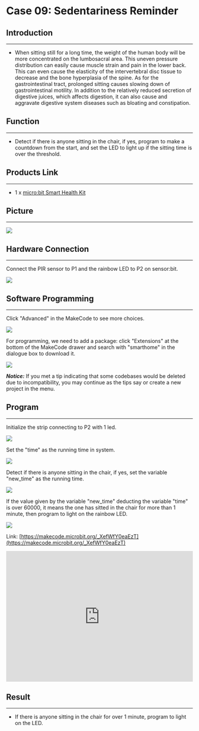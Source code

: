 # Case 09: Sedentariness Reminder

##   Introduction
---

- When sitting still for a long time, the weight of the human body will be more concentrated on the lumbosacral area. This uneven pressure distribution can easily cause muscle strain and pain in the lower back. This can even cause the elasticity of the intervertebral disc tissue to decrease and the bone hyperplasia of the spine. As for the gastrointestinal tract, prolonged sitting causes slowing down of gastrointestinal motility. In addition to the relatively reduced secretion of digestive juices, which affects digestion, it can also cause and aggravate digestive system diseases such as bloating and constipation.

## Function
---

- Detect if there is anyone sitting in the chair, if yes, program to make a countdown from the start, and set the LED to light up if the sitting time is over the threshold. 

## Products Link
---
- 1 x [micro:bit Smart Health Kit](https://shop.elecfreaks.com/products/elecfreaks-micro-bit-smart-health-kit-without-micro-bit-board?_pos=1&_sid=2b45d49aa&_ss=r)

## Picture
---

![](./images/microbit-Smart-Health-Kit-case-01-02.png)

## Hardware Connection
---

Connect the PIR sensor to P1 and the rainbow LED to P2 on sensor:bit. 

![](./images/microbit-Smart-Health-Kit-case-09-03.png)

## Software Programming 
---

Click "Advanced" in the MakeCode to see more choices.

![](./images/microbit-Smart-Health-Kit-case-01-04.png)

For programming, we need to add a package: click "Extensions" at the bottom of the MakeCode drawer and search with "smarthome" in the dialogue box to download it. 

![](./images/microbit-Smart-Health-Kit-case-01-05.png)

***Notice:*** If you met a tip indicating that some codebases would be deleted due to incompatibility, you may continue as the tips say or create a new project in the menu. 

## Program 
---
Initialize the strip connecting to P2 with 1 led. 

![](./images/microbit-Smart-Health-Kit-case-09-07.png)

Set the "time" as the running time in system. 

![](./images/microbit-Smart-Health-Kit-case-09-08.png)

Detect if there is anyone sitting in the chair, if yes, set the variable "new_time"  as the running time. 

![](./images/microbit-Smart-Health-Kit-case-09-09.png)

If the value given by the variable  "new_time"  deducting the variable "time" is over 60000, it means the one has sitted in the chair for more than 1 minute, then program to light on the rainbow LED. 

![](./images/microbit-Smart-Health-Kit-case-09-10.png)


Link: [https://makecode.microbit.org/_XefWfY0eaEzT](https://makecode.microbit.org/_XefWfY0eaEzT)

<div style="position:relative;height:0;padding-bottom:70%;overflow:hidden;">
<iframe style="position:absolute;top:0;left:0;width:100%;height:100%;" src="https://makecode.microbit.org/#pub:https://makecode.microbit.org/_XefWfY0eaEzT" frameborder="0" sandbox="allow-popups allow-forms allow-scripts allow-same-origin">
</iframe>
</div>  


## Result
---
- If there is anyone sitting in the chair for over 1 minute, program to light on the LED. 




